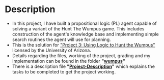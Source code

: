 # Description
- In this project, I have built a propositional logic (PL) agent capable of solving a variant of the Hunt The Wumpus game. This includes construction of the agent's knowledge base and implementing simple search routines the agent will use for planning.
- This is the solution for ["Project 3: Using Logic to Hunt the Wumpus"](http://www.sista.arizona.edu/~clayton/courses/ai/projects/wumpus/) licensed by the University of Arizona.
- Details regarding the files, working of the project, grading and my implementation can be found in the folder **"[wumpus](wumpus)"**
- There is a description file **"[Project-Description](Project-Description.pdf)"** which explains the tasks to be completed to get the project working.